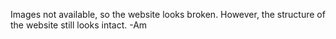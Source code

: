 Images not available, so the website looks broken.  However, the structure of the website still looks intact.
-Am
